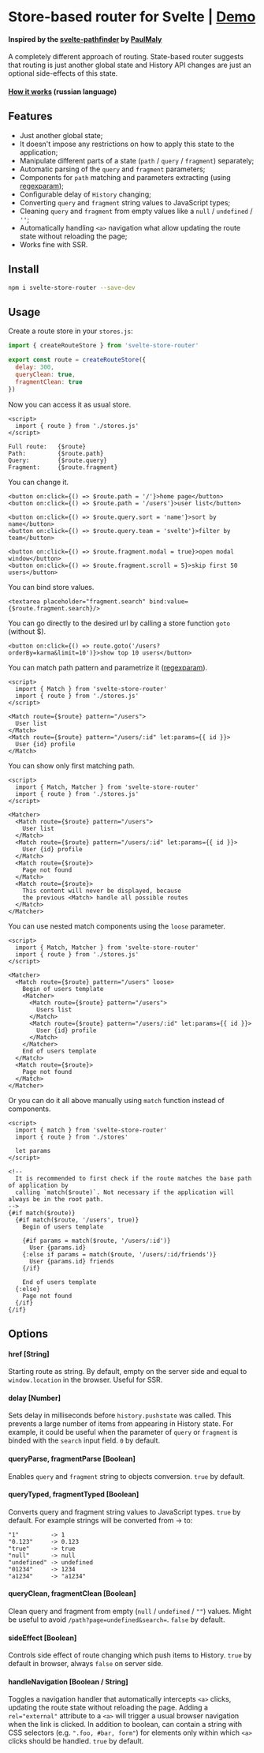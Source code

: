 # Store-based router for Svelte | [Demo](https://svelte-store-router-demo.vercel.app)

#### Inspired by the [svelte-pathfinder](https://github.com/PaulMaly/svelte-pathfinder) by [PaulMaly](https://github.com/PaulMaly)

A completely different approach of routing. State-based router suggests that routing is just another global state and History API changes are just an optional side-effects of this state.

#### [How it works](https://www.youtube.com/watch?v=kf5zccSyEso) (russian language)

## Features

- Just another global state;
- It doesn't impose any restrictions on how to apply this state to the application;
- Manipulate different parts of a state (`path` / `query` / `fragment`) separately;
- Automatic parsing of the `query` and `fragment` parameters;
- Components for `path` matching and parameters extracting (using [regexparam](https://github.com/lukeed/regexparam));
- Configurable delay of `History` changing;
- Converting `query` and `fragment` string values to JavaScript types;
- Cleaning `query` and `fragment` from empty values like a `null` / `undefined` / `''`;
- Automatically handling `<a>` navigation what allow updating the route state without reloading the page;
- Works fine with SSR.

## Install

```bash
npm i svelte-store-router --save-dev
```

## Usage

Create a route store in your `stores.js`:
```javascript
import { createRouteStore } from 'svelte-store-router'

export const route = createRouteStore({
  delay: 300,
  queryClean: true,
  fragmentClean: true
})
```

Now you can access it as usual store.
```svelte
<script>
  import { route } from './stores.js'
</script>

Full route:   {$route}
Path:         {$route.path}
Query:        {$route.query}
Fragment:     {$route.fragment}
```

You can change it.
```svelte
<button on:click={() => $route.path = '/'}>home page</button>
<button on:click={() => $route.path = '/users'}>user list</button>

<button on:click={() => $route.query.sort = 'name'}>sort by name</button>
<button on:click={() => $route.query.team = 'svelte'}>filter by team</button>

<button on:click={() => $route.fragment.modal = true}>open modal window</button>
<button on:click={() => $route.fragment.scroll = 5}>skip first 50 users</button>
```

You can bind store values.
```svelte
<textarea placeholder="fragment.search" bind:value={$route.fragment.search}/>
```

You can go directly to the desired url by calling a store function `goto` (without $).
```svelte
<button on:click={() => route.goto('/users?orderBy=karma&limit=10')}>show top 10 users</button>
```

You can match path pattern and parametrize it ([regexparam](https://github.com/lukeed/regexparam)).
```svelte
<script>
  import { Match } from 'svelte-store-router'
  import { route } from './stores.js'
</script>

<Match route={$route} pattern="/users">
  User list
</Match>
<Match route={$route} pattern="/users/:id" let:params={{ id }}>
  User {id} profile
</Match>
```

You can show only first matching path.
```svelte
<script>
  import { Match, Matcher } from 'svelte-store-router'
  import { route } from './stores.js'
</script>

<Matcher>
  <Match route={$route} pattern="/users">
    User list
  </Match>
  <Match route={$route} pattern="/users/:id" let:params={{ id }}>
    User {id} profile
  </Match>
  <Match route={$route}>
    Page not found
  </Match>
  <Match route={$route}>
    This content will never be displayed, because
    the previous <Match> handle all possible routes
  </Match>
</Matcher>
```

You can use nested match components using the `loose` parameter.
```svelte
<script>
  import { Match, Matcher } from 'svelte-store-router'
  import { route } from './stores.js'
</script>

<Matcher>
  <Match route={$route} pattern="/users" loose>
    Begin of users template
    <Matcher>
      <Match route={$route} pattern="/users">
        Users list
      </Match>
      <Match route={$route} pattern="/users/:id" let:params={{ id }}>
        User {id} profile
      </Match>
    </Matcher>
    End of users template
  </Match>
  <Match route={$route}>
    Page not found
  </Match>
</Matcher>
```

Or you can do it all above manually using `match` function instead of components.
```svelte
<script>
  import { match } from 'svelte-store-router'
  import { route } from './stores'

  let params
</script>

<!--
  It is recommended to first check if the route matches the base path of application by 
  calling `match($route)`. Not necessary if the application will always be in the root path.
-->
{#if match($route)}
  {#if match($route, '/users', true)}
    Begin of users template
    
    {#if params = match($route, '/users/:id')}
      User {params.id}
    {:else if params = match($route, '/users/:id/friends')}
      User {params.id} friends
    {/if}

    End of users template
  {:else}
    Page not found
  {/if}
{/if}
```

## Options

#### href [String]
Starting route as string. By default, empty on the server side and equal to `window.location` in the browser. Useful for SSR.

#### delay [Number]
Sets delay in milliseconds before `history.pushstate` was called. This prevents a large number of items from appearing in History state. For example, it could be useful when the parameter of `query` or `fragment` is binded with the `search` input field. `0` by default.

#### queryParse, fragmentParse [Boolean]
Enables `query` and `fragment` string to objects conversion. `true` by default.

#### queryTyped, fragmentTyped [Boolean]
Converts query and fragment string values to JavaScript types. `true` by default. For example strings will be converted from -> to:
```
"1"         -> 1
"0.123"     -> 0.123
"true"      -> true
"null"      -> null
"undefined" -> undefined
"01234"     -> 1234
"a1234"     -> "a1234"
```

#### queryClean, fragmentClean [Boolean]
Clean query and fragment from empty (`null` / `undefined` / `""`) values. Might be useful to avoid `/path?page=undefined&search=`. `false` by default.

#### sideEffect [Boolean]
Controls side effect of route changing which push items to History. `true` by default in browser, always `false` on server side.

#### handleNavigation [Boolean / String]
Toggles a navigation handler that automatically intercepts `<a>` clicks, updating the route state without reloading the page. Adding a `rel="external"` attribute to a `<a>` will trigger a usual browser navigation when the link is clicked. In addition to boolean, can contain a string with CSS selectors (e.g. `".foo, #bar, form"`) for elements only within which `<a>` clicks should be handled. `true` by default.
